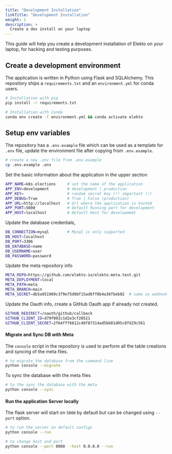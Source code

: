 ```yaml
---
title: "Development Installation"
linkTitle: "Development Installation"
weight: 1
description: >
  Create a dev install on your laptop
---
```


This guide will help you create a development installation of Elekto on your laptop, for hacking and testing purposes.

## Create a development environment

The application is written in Python using Flask and SQLAlchemy. This repository ships a `requirements.txt` and an `environment.yml` for conda users.

```bash
# Installation with pip 
pip install -r requirements.txt

# Installation with Conda
conda env create -f environment.yml && conda activate elekto
```

## Setup env variables

The repository has a `.env.example` file which can be used as a template for `.env` file, update the environment file after copying from `.env.example`.

```bash
# create a new .env file from .env.example
cp .env.example .env
```

Set the basic information about the application in the upper section
```bash
APP_NAME=k8s.elections     # set the name of the application
APP_ENV=development        # development | production   
APP_KEY=                   # random secret key (!! important !!)
APP_DEBUG=True             # True | False (production)
APP_URL=http://localhost   # Url where the application is hosted
APP_PORT=5000              # Default Running port for development 
APP_HOST=localhost         # Default Host for developmemt 
```

Update the database credentials, 
```bash
DB_CONNECTION=mysql        # Mysql is only supported 
DB_HOST=localhost
DB_PORT=3306
DB_DATABASE=name          
DB_USERNAME=user
DB_PASSWORD=password
```

Update the meta repository info
```bash
META_REPO=https://github.com/elekto-io/elekto.meta.test.git
META_DEPLOYMENT=local
META_PATH=meta
META_BRANCH=main
META_SECRET=db5a951969c379e75d0bf15ad6ff8b4a36fbeb02  # same as webhook of the same meta repository
```

Update the Oauth info, create a GitHub Oauth app if already not created.

```bash
GITHUB_REDIRECT=/oauth/github/callback
GITHUB_CLIENT_ID=d79f002c1d2e3cf20521
GITHUB_CLIENT_SECRET=2f64fff6612c46f87314ad5bb81d05c8fd29c561
```

#### Migrate and Sync DB with Meta

The `console` script in the repository is used to perform all the table creations and syncing of the meta files. 

```bash
# to migrate the database from the command line 
python console --migrate 
```

To sync the database with the meta files 

```bash
# to the sync the database with the meta
python console --sync
```

#### Run the application Server locally 

The flask server will start on `5000` by default but can be changed using `--port` option.

```bash
# to run the server on default configs
python console --run

# to change host and port
python console --port 8080 --host 0.0.0.0 --run
```
